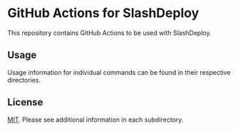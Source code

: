 # GitHub Actions for SlashDeploy

This repository contains GitHub Actions to be used with SlashDeploy.

## Usage

Usage information for individual commands can be found in their respective directories.

## License

[MIT](LICENSE). Please see additional information in each subdirectory.
